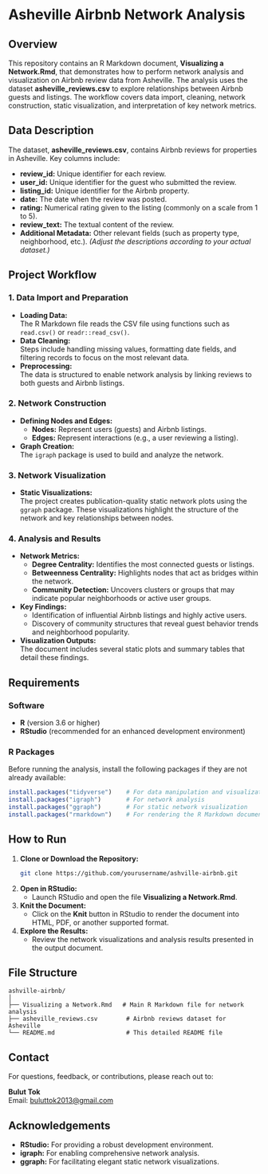 
# Asheville Airbnb Network Analysis

## Overview

This repository contains an R Markdown document, **Visualizing a Network.Rmd**, that demonstrates how to perform network analysis and visualization on Airbnb review data from Asheville. The analysis uses the dataset **asheville_reviews.csv** to explore relationships between Airbnb guests and listings. The workflow covers data import, cleaning, network construction, static visualization, and interpretation of key network metrics.

## Data Description

The dataset, **asheville_reviews.csv**, contains Airbnb reviews for properties in Asheville. Key columns include:

- **review_id:** Unique identifier for each review.
- **user_id:** Unique identifier for the guest who submitted the review.
- **listing_id:** Unique identifier for the Airbnb property.
- **date:** The date when the review was posted.
- **rating:** Numerical rating given to the listing (commonly on a scale from 1 to 5).
- **review_text:** The textual content of the review.
- **Additional Metadata:** Other relevant fields (such as property type, neighborhood, etc.). *(Adjust the descriptions according to your actual dataset.)*

## Project Workflow

### 1. Data Import and Preparation
- **Loading Data:**  
  The R Markdown file reads the CSV file using functions such as `read.csv()` or `readr::read_csv()`.
- **Data Cleaning:**  
  Steps include handling missing values, formatting date fields, and filtering records to focus on the most relevant data.
- **Preprocessing:**  
  The data is structured to enable network analysis by linking reviews to both guests and Airbnb listings.

### 2. Network Construction
- **Defining Nodes and Edges:**  
  - **Nodes:** Represent users (guests) and Airbnb listings.  
  - **Edges:** Represent interactions (e.g., a user reviewing a listing).
- **Graph Creation:**  
  The `igraph` package is used to build and analyze the network.

### 3. Network Visualization
- **Static Visualizations:**  
  The project creates publication-quality static network plots using the `ggraph` package. These visualizations highlight the structure of the network and key relationships between nodes.

### 4. Analysis and Results
- **Network Metrics:**  
  - **Degree Centrality:** Identifies the most connected guests or listings.  
  - **Betweenness Centrality:** Highlights nodes that act as bridges within the network.  
  - **Community Detection:** Uncovers clusters or groups that may indicate popular neighborhoods or active user groups.
- **Key Findings:**  
  - Identification of influential Airbnb listings and highly active users.
  - Discovery of community structures that reveal guest behavior trends and neighborhood popularity.
- **Visualization Outputs:**  
  The document includes several static plots and summary tables that detail these findings.

## Requirements

### Software
- **R** (version 3.6 or higher)
- **RStudio** (recommended for an enhanced development environment)

### R Packages

Before running the analysis, install the following packages if they are not already available:
```r
install.packages("tidyverse")    # For data manipulation and visualization
install.packages("igraph")       # For network analysis
install.packages("ggraph")       # For static network visualization
install.packages("rmarkdown")    # For rendering the R Markdown document
```

## How to Run

1. **Clone or Download the Repository:**
   ```bash
   git clone https://github.com/yourusername/ashville-airbnb.git
   ```
2. **Open in RStudio:**
   - Launch RStudio and open the file **Visualizing a Network.Rmd**.
3. **Knit the Document:**
   - Click on the **Knit** button in RStudio to render the document into HTML, PDF, or another supported format.
4. **Explore the Results:**
   - Review the network visualizations and analysis results presented in the output document.

## File Structure

```
ashville-airbnb/
│
├── Visualizing a Network.Rmd   # Main R Markdown file for network analysis
├── asheville_reviews.csv        # Airbnb reviews dataset for Asheville
└── README.md                    # This detailed README file
```

## Contact

For questions, feedback, or contributions, please reach out to:

**Bulut Tok**  
Email: buluttok2013@gmail.com

## Acknowledgements

- **RStudio:** For providing a robust development environment.
- **igraph:** For enabling comprehensive network analysis.
- **ggraph:** For facilitating elegant static network visualizations.

